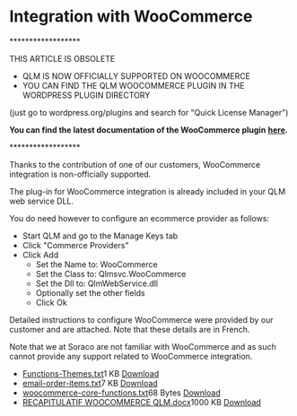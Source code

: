 # Integration with WooCommerce

\*\*\*\*\*\*\*\*\*\*\*\*\*\*\*\*\*\*

THIS ARTICLE IS OBSOLETE

* QLM IS NOW OFFICIALLY SUPPORTED ON WOOCOMMERCE
* YOU CAN FIND THE QLM WOOCOMMERCE PLUGIN IN THE WORDPRESS PLUGIN DIRECTORY

(just go to wordpress.org/plugins and search for "Quick License Manager")

&#x20;**You can find the latest documentation of the WooCommerce plugin** [**here**](https://support.soraco.co/hc/en-us/articles/207907363-How-to-integrate-QLM-with-WooCommerce)**.**

\*\*\*\*\*\*\*\*\*\*\*\*\*\*\*\*\*\*

Thanks to the contribution of one of our customers, WooCommerce integration is non-officially supported.&#x20;

The plug-in for WooCommerce integration is already included in your QLM web service DLL.

You do need however to configure an ecommerce provider as follows:

* Start QLM and go to the Manage Keys tab
* Click "Commerce Providers"
* Click Add
  * Set the Name to: WooCommerce
  * Set the Class to: Qlmsvc.WooCommerce
  * Set the Dll to: QlmWebService.dll
  * Optionally set the other fields
  * Click Ok

Detailed instructions to configure WooCommerce were provided by our customer and are attached. Note that these details are in French.

Note that we at Soraco are not familiar with WooCommerce and as such cannot provide any support related to WooCommerce integration.

* [Functions-Themes.txt](https://support.soraco.co/hc/en-us/article\_attachments/201049390)1 KB [Download](https://support.soraco.co/hc/en-us/article\_attachments/201049390)
* [email-order-items.txt](https://support.soraco.co/hc/en-us/article\_attachments/201049400)7 KB [Download](https://support.soraco.co/hc/en-us/article\_attachments/201049400)
* [woocommerce-core-functions.txt](https://support.soraco.co/hc/en-us/article\_attachments/201049410)68 Bytes [Download](https://support.soraco.co/hc/en-us/article\_attachments/201049410)
* [RECAPITULATIF WOOCOMMERCE QLM.docx](https://support.soraco.co/hc/en-us/article\_attachments/201049420)1000 KB [Download](https://support.soraco.co/hc/en-us/article\_attachments/201049420)
